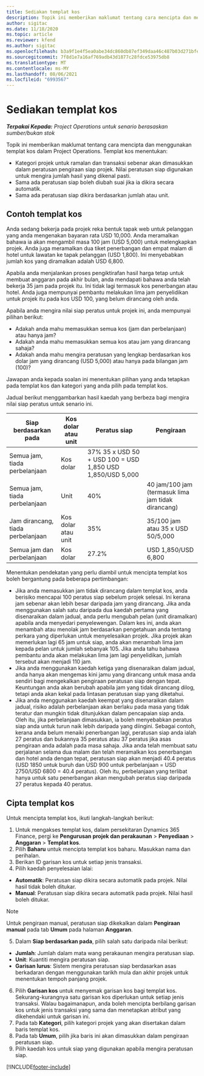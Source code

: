 ```yaml
---
title: Sediakan templat kos
description: Topik ini memberikan maklumat tentang cara mencipta dan menggunakan templat kos dalam Project Operations.
author: sigitac
ms.date: 11/18/2020
ms.topic: article
ms.reviewer: kfend
ms.author: sigitac
ms.openlocfilehash: b3a9f1e4f5ea0abe34dc860db87ef349daa46c487b03d271bfe207868c521f39
ms.sourcegitcommit: 7f8d1e7a16af769adb43d1877c28fdce53975db8
ms.translationtype: MT
ms.contentlocale: ms-MY
ms.lasthandoff: 08/06/2021
ms.locfileid: "6993567"
---
```

# <a name="set-up-cost-templates"></a>Sediakan templat kos

_**Terpakai Kepada:** Project Operations untuk senario berasaskan sumber/bukan stok_


Topik ini memberikan maklumat tentang cara mencipta dan menggunakan templat kos dalam Project Operations. Templat kos menentukan:

- Kategori projek untuk ramalan dan transaksi sebenar akan dimasukkan dalam peratusan pengiraan siap projek. Nilai peratusan siap digunakan untuk mengira jumlah hasil yang dikenal pasti.
- Sama ada peratusan siap boleh diubah suai jika ia dikira secara automatik.
- Sama ada peratusan siap dikira berdasarkan jumlah atau unit.

## <a name="cost-template-example"></a>Contoh templat kos

Anda sedang bekerja pada projek reka bentuk tapak web untuk pelanggan yang anda mengenakan bayaran rata USD 10,000. Anda meramalkan bahawa ia akan mengambil masa 100 jam (USD 5,000) untuk melengkapkan projek. Anda juga meramalkan dua tiket penerbangan dan empat malam di hotel untuk lawatan ke tapak pelanggan (USD 1,800). Ini menyebabkan jumlah kos yang diramalkan adalah USD 6,800.

Apabila anda menjalankan proses pengiktirafan hasil harga tetap untuk membuat anggaran pada akhir bulan, anda mendapati bahawa anda telah bekerja 35 jam pada projek itu. Ini tidak lagi termasuk kos penerbangan atau hotel. Anda juga mempunyai pembantu melakukan lima jam penyelidikan untuk projek itu pada kos USD 100, yang belum dirancang oleh anda.

Apabila anda mengira nilai siap peratus untuk projek ini, anda mempunyai pilihan berikut:

- Adakah anda mahu memasukkan semua kos (jam dan perbelanjaan) atau hanya jam?
- Adakah anda mahu memasukkan semua kos atau jam yang dirancang sahaja?
- Adakah anda mahu mengira peratusan yang lengkap berdasarkan kos dolar jam yang dirancang (USD 5,000) atau hanya pada bilangan jam (100)?

Jawapan anda kepada soalan ini menentukan pilihan yang anda tetapkan pada templat kos dan kategori yang anda pilih pada templat kos.

Jadual berikut menggambarkan hasil kaedah yang berbeza bagi mengira nilai siap peratus untuk senario ini.

| Siap berdasarkan pada | Kos dolar atau unit | Peratus siap | Pengiraan |
| --- | --- | --- | --- |
| Semua jam, tiada perbelanjaan | Kos dolar | 37% 35 x USD 50 + USD 100 = USD 1,850 USD 1,850/USD 5,000 |
| Semua jam, tiada perbelanjaan | Unit | 40% | 40 jam/100 jam (termasuk lima jam tidak dirancang) |
| Jam dirancang, tiada perbelanjaan | Kos dolar atau unit | 35% | 35/100 jam atau 35 x USD 50/5,000 |
| Semua jam dan perbelanjaan | Kos dolar | 27.2% | USD 1,850/USD 6,800 |

Menentukan pendekatan yang perlu diambil untuk mencipta templat kos boleh bergantung pada beberapa pertimbangan:

- Jika anda memasukkan jam tidak dirancang dalam templat kos, anda berisiko mencapai 100 peratus siap sebelum projek selesai. Ini kerana jam sebenar akan lebih besar daripada jam yang dirancang. Jika anda menggunakan salah satu daripada dua kaedah pertama yang disenaraikan dalam jadual, anda perlu mengubah pelan (unit diramalkan) apabila anda menyedari penyelewengan. Dalam kes ini, anda akan menambah atau menolak jam berdasarkan pengetahuan anda tentang perkara yang diperlukan untuk menyelesaikan projek. Jika projek akan memerlukan lagi 65 jam untuk siap, anda akan menambah lima jam kepada pelan untuk jumlah sebanyak 105. Jika anda tahu bahawa pembantu anda akan melakukan lima jam lagi penyelidikan, jumlah tersebut akan menjadi 110 jam.
- Jika anda menggunakan kaedah ketiga yang disenaraikan dalam jadual, anda hanya akan mengemas kini jamu yang dirancang untuk masa anda sendiri bagi mengekalkan pengiraan peratusan siap dengan tepat. Keuntungan anda akan berubah apabila jam yang tidak dirancang dilog, tetapi anda akan kekal pada lintasan peratusan siap yang diketahui.
- Jika anda menggunakan kaedah keempat yang disenaraikan dalam jadual, risiko adalah perbelanjaan akan berlaku pada masa yang tidak teratur dan mungkin tidak ditunjukkan dalam pencapaian siap anda. Oleh itu, jika perbelanjaan dimasukkan, ia boleh menyebabkan peratus siap anda untuk turun naik lebih daripada yang diingini. Sebagai contoh, kerana anda belum menaiki penerbangan lagi, peratusan siap anda ialah 27 peratus dan bukannya 35 peratus atau 37 peratus jika asas pengiraan anda adalah pada masa sahaja. Jika anda telah membuat satu perjalanan selama dua malam dan telah meramalkan kos penerbangan dan hotel anda dengan tepat, peratusan siap akan menjadi 40.4 peratus (USD 1850 untuk buruh dan USD 900 untuk perbelanjaan = USD 2750/USD 6800 = 40.4 peratus). Oleh itu, perbelanjaan yang terlibat hanya untuk satu penerbangan akan mengubah peratus siap daripada 27 peratus kepada 40 peratus.

## <a name="create-cost-templates"></a>Cipta templat kos
Untuk mencipta templat kos, ikuti langkah-langkah berikut:

1. Untuk mengakses templat kos, dalam persekitaran Dynamics 365 Finance, pergi ke **Pengurusan projek dan perakaunan** > **Penyediaan** > **Anggaran** > **Templat kos**.
2. Pilih **Baharu** untuk mencipta templat kos baharu. Masukkan nama dan perihalan.
3. Berikan ID garisan kos untuk setiap jenis transaksi.
4. Pilih kaedah penyelesaian lalai:

  - **Automatik**: Peratusan siap dikira secara automatik pada projek. Nilai hasil tidak boleh ditukar.
  - **Manual**: Peratusan siap dikira secara automatik pada projek. Nilai hasil boleh ditukar.

  > [!NOTE]
  > Untuk pengiraan manual, peratusan siap dikekalkan dalam **Pengiraan manual** pada tab **Umum** pada halaman **Anggaran**.

5. Dalam **Siap berdasarkan pada**, pilih salah satu daripada nilai berikut:

  - **Jumlah**: Jumlah dalam mata wang perakaunan mengira peratusan siap.
  - **Unit**: Kuantiti mengira peratusan siap.
  - **Garisan lurus**: Sistem mengira peratusan siap berdasarkan asas berkadaran dengan menggunakan tarikh mula dan akhir projek untuk menentukan tempoh panjang projek.

6. Pilih **Garisan kos** untuk menyemak garisan kos bagi templat kos. Sekurang-kurangnya satu garisan kos diperlukan untuk setiap jenis transaksi. Walau bagaimanapun, anda boleh mencipta berbilang garisan kos untuk jenis transaksi yang sama dan menetapkan atribut yang dikehendaki untuk garisan ini.
7. Pada tab **Kategori**, pilih kategori projek yang akan disertakan dalam baris templat kos.
8. Pada tab **Umum**, pilih jika baris ini akan dimasukkan dalam pengiraan peratusan siap.
9. Pilih kaedah kos untuk siap yang digunakan apabila mengira peratusan siap.


[!INCLUDE[footer-include](../includes/footer-banner.md)]
